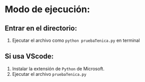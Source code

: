 # Modo de ejecución:
## Entrar en el directorio:
1. Ejecutar el archivo como `python pruebaTenica.py` en terminal
## Si usa VScode:
1. Instalar la extensión de `Python` de Microsoft.
2. Ejecutar el archivo `pruebaTenica.py`